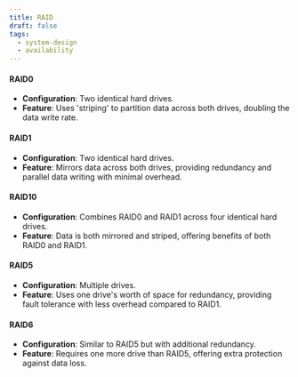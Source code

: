 ```yaml
---
title: RAID
draft: false
tags:
  - system-design
  - availability
---
```

#### RAID0

- **Configuration**: Two identical hard drives.
- **Feature**: Uses 'striping' to partition data across both drives, doubling the data write rate.

#### RAID1

- **Configuration**: Two identical hard drives.
- **Feature**: Mirrors data across both drives, providing redundancy and parallel data writing with minimal overhead.

#### RAID10

- **Configuration**: Combines RAID0 and RAID1 across four identical hard drives.
- **Feature**: Data is both mirrored and striped, offering benefits of both RAID0 and RAID1.

#### RAID5

- **Configuration**: Multiple drives.
- **Feature**: Uses one drive's worth of space for redundancy, providing fault tolerance with less overhead compared to RAID1.

#### RAID6

- **Configuration**: Similar to RAID5 but with additional redundancy.
- **Feature**: Requires one more drive than RAID5, offering extra protection against data loss. 